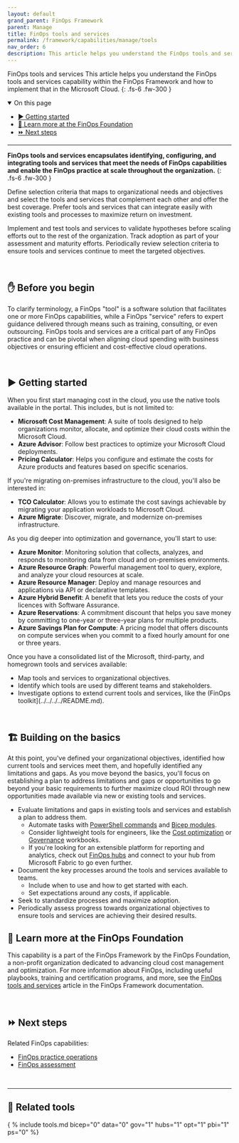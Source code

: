 ```yaml
---
layout: default
grand_parent: FinOps Framework
parent: Manage
title: FinOps tools and services
permalink: /framework/capabilities/manage/tools
nav_order: 6
description: This article helps you understand the FinOps tools and services capability within the FinOps Framework and how to implement that in the Microsoft Cloud.
---
```


<!--
author: bandersmsft
ms.author: banders
ms.date: 06/22/2023
ms.topic: conceptual
ms.service: finops
ms.reviewer: micflan
-->

<span class="fs-9 d-block mb-4">FinOps tools and services</span>
This article helps you understand the FinOps tools and services capability within the FinOps Framework and how to implement that in the Microsoft Cloud.
{: .fs-6 .fw-300 }

<details open markdown="1">
  <summary class="fs-2 text-uppercase">On this page</summary>

- [▶️ Getting started](#️-getting-started)
- [🍎 Learn more at the FinOps Foundation](#-learn-more-at-the-finops-foundation)
- [⏩ Next steps](#-next-steps)

</details>

---

<a name="definition"></a>
**FinOps tools and services encapsulates identifying, configuring, and integrating tools and services that meet the needs of FinOps capabilities and enable the FinOps practice at scale throughout the organization.**
{: .fs-6 .fw-300 }

Define selection criteria that maps to organizational needs and objectives and select the tools and services that complement each other and offer the best coverage. Prefer tools and services that can integrate easily with existing tools and processes to maximize return on investment.

Implement and test tools and services to validate hypotheses before scaling efforts out to the rest of the organization. Track adoption as part of your assessment and maturity efforts. Periodically review selection criteria to ensure tools and services continue to meet the targeted objectives.

<br>

## ✋ Before you begin

To clarify terminology, a FinOps "tool" is a software solution that facilitates one or more FinOps capabilities, while a FinOps "service" refers to expert guidance delivered through means such as training, consulting, or even outsourcing. FinOps tools and services are a critical part of any FinOps practice and can be pivotal when aligning cloud spending with business objectives or ensuring efficient and cost-effective cloud operations.

<br>

## ▶️ Getting started

When you first start managing cost in the cloud, you use the native tools available in the portal. This includes, but is not limited to:

- **Microsoft Cost Management**: A suite of tools designed to help organizations monitor, allocate, and optimize their cloud costs within the Microsoft Cloud.
- **Azure Advisor**: Follow best practices to optimize your Microsoft Cloud deployments.  
- **Pricing Calculator**: Helps you configure and estimate the costs for Azure products and features based on specific scenarios.  

If you're migrating on-premises infrastructure to the cloud, you'll also be interested in:

- **TCO Calculator**: Allows you to estimate the cost savings achievable by migrating your application workloads to Microsoft Cloud.  
- **Azure Migrate**: Discover, migrate, and modernize on-premises infrastructure.

As you dig deeper into optimization and governance, you'll start to use:

- **Azure Monitor**: Monitoring solution that collects, analyzes, and responds to monitoring data from cloud and on-premises environments.
- **Azure Resource Graph**: Powerful management tool to query, explore, and analyze your cloud resources at scale.
- **Azure Resource Manager**: Deploy and manage resources and applications via API or declarative templates.
- **Azure Hybrid Benefit**: A benefit that lets you reduce the costs of your licences with Software Assurance.  
- **Azure Reservations**: A commitment discount that helps you save money by committing to one-year or three-year plans for multiple products.  
- **Azure Savings Plan for Compute**: A pricing model that offers discounts on compute services when you commit to a fixed hourly amount for one or three years.


Once you have a consolidated list of the Microsoft, third-party, and homegrown tools and services available:

- Map tools and services to organizational objectives.
- Identify which tools are used by different teams and stakeholders.
- Investigate options to extend current tools and services, like the (FinOps toolkit](../../../../README.md).
<br>

## 🏗️ Building on the basics

At this point, you've defined your organizational objectives, identified how current tools and services meet them, and hopefully identified any limitations and gaps. As you move beyond the basics, you'll focus on establishing a plan to address limitations and gaps or opportunities to go beyond your basic requirements to further maximize cloud ROI through new opportunities made available via new or existing tools and services.

- Evaluate limitations and gaps in existing tools and services and establish a plan to address them.
  - Automate tasks with [PowerShell commands](../../../../_automation/powershell/README.md) and [Bicep modules](../../../../_automation/bicep/README.md).
  - Consider lightweight tools for engineers, like the [Cost optimization](../../../../_workbooks/optimization-workbook/README.md) or [Governance](../../../../_workbooks/governance-workbook/README.md) workbooks.
  - If you're looking for an extensible platform for reporting and analytics, check out [FinOps hubs](../../../../_reporting/hubs/README.md) and connect to your hub from Microsoft Fabric to go even further.
- Document the key processes around the tools and services available to teams.
  - Include when to use and how to get started with each.
  - Set expectations around any costs, if applicable.
- Seek to standardize processes and maximize adoption.
- Periodically assess progress towards organizational objectives to ensure tools and services are achieving their desired results.


## 🍎 Learn more at the FinOps Foundation

This capability is a part of the FinOps Framework by the FinOps Foundation, a non-profit organization dedicated to advancing cloud cost management and optimization. For more information about FinOps, including useful playbooks, training and certification programs, and more, see the [FinOps tools and services](https://www.finops.org/framework/capabilities/finops-tools-services/) article in the FinOps Framework documentation.

<br>

## ⏩ Next steps

Related FinOps capabilities:

- [FinOps practice operations](./practice.md)
- [FinOps assessment](./assessment.md)

<br>

---

## 🧰 Related tools

{ % include tools.md bicep="0" data="0" gov="1" hubs="1" opt="1" pbi="1" ps="0" %}

<br>
